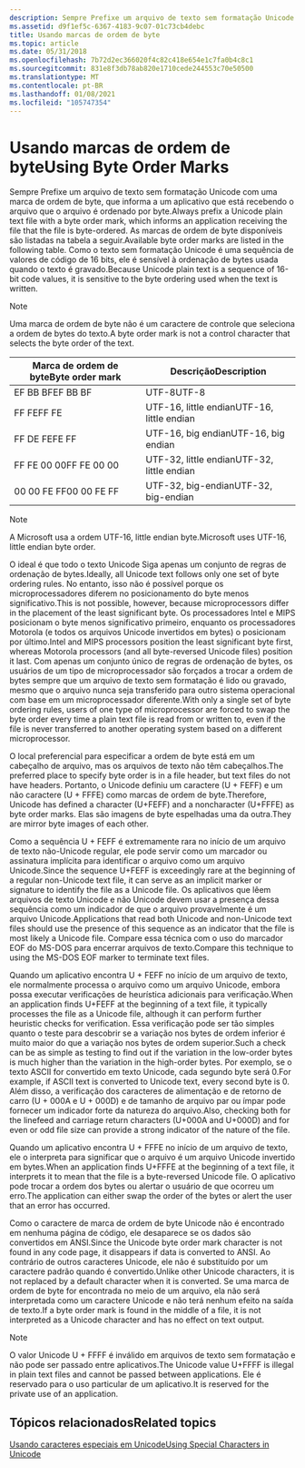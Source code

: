 ```yaml
---
description: Sempre Prefixe um arquivo de texto sem formatação Unicode com uma marca de ordem de byte, que informa a um aplicativo que está recebendo o arquivo que o arquivo é ordenado por byte.
ms.assetid: d9f1ef5c-6367-4183-9c07-01c73cb4debc
title: Usando marcas de ordem de byte
ms.topic: article
ms.date: 05/31/2018
ms.openlocfilehash: 7b72d2ec366020f4c82c418e654e1c7fa0b4c8c1
ms.sourcegitcommit: 831e8f3db78ab820e1710cede244553c70e50500
ms.translationtype: MT
ms.contentlocale: pt-BR
ms.lasthandoff: 01/08/2021
ms.locfileid: "105747354"
---
```

# <a name="using-byte-order-marks"></a><span data-ttu-id="5e646-103">Usando marcas de ordem de byte</span><span class="sxs-lookup"><span data-stu-id="5e646-103">Using Byte Order Marks</span></span>

<span data-ttu-id="5e646-104">Sempre Prefixe um arquivo de texto sem formatação Unicode com uma marca de ordem de byte, que informa a um aplicativo que está recebendo o arquivo que o arquivo é ordenado por byte.</span><span class="sxs-lookup"><span data-stu-id="5e646-104">Always prefix a Unicode plain text file with a byte order mark, which informs an application receiving the file that the file is byte-ordered.</span></span> <span data-ttu-id="5e646-105">As marcas de ordem de byte disponíveis são listadas na tabela a seguir.</span><span class="sxs-lookup"><span data-stu-id="5e646-105">Available byte order marks are listed in the following table.</span></span> <span data-ttu-id="5e646-106">Como o texto sem formatação Unicode é uma sequência de valores de código de 16 bits, ele é sensível à ordenação de bytes usada quando o texto é gravado.</span><span class="sxs-lookup"><span data-stu-id="5e646-106">Because Unicode plain text is a sequence of 16-bit code values, it is sensitive to the byte ordering used when the text is written.</span></span>

> [!Note]  
> <span data-ttu-id="5e646-107">Uma marca de ordem de byte não é um caractere de controle que seleciona a ordem de bytes do texto.</span><span class="sxs-lookup"><span data-stu-id="5e646-107">A byte order mark is not a control character that selects the byte order of the text.</span></span>

 



| <span data-ttu-id="5e646-108">Marca de ordem de byte</span><span class="sxs-lookup"><span data-stu-id="5e646-108">Byte order mark</span></span> | <span data-ttu-id="5e646-109">Descrição</span><span class="sxs-lookup"><span data-stu-id="5e646-109">Description</span></span>           |
|-----------------|-----------------------|
| <span data-ttu-id="5e646-110">EF BB BF</span><span class="sxs-lookup"><span data-stu-id="5e646-110">EF BB BF</span></span>        | <span data-ttu-id="5e646-111">UTF-8</span><span class="sxs-lookup"><span data-stu-id="5e646-111">UTF-8</span></span>                 |
| <span data-ttu-id="5e646-112">FF FE</span><span class="sxs-lookup"><span data-stu-id="5e646-112">FF FE</span></span>           | <span data-ttu-id="5e646-113">UTF-16, little endian</span><span class="sxs-lookup"><span data-stu-id="5e646-113">UTF-16, little endian</span></span> |
| <span data-ttu-id="5e646-114">FF DE FE</span><span class="sxs-lookup"><span data-stu-id="5e646-114">FE FF</span></span>           | <span data-ttu-id="5e646-115">UTF-16, big endian</span><span class="sxs-lookup"><span data-stu-id="5e646-115">UTF-16, big endian</span></span>    |
| <span data-ttu-id="5e646-116">FF FE 00 00</span><span class="sxs-lookup"><span data-stu-id="5e646-116">FF FE 00 00</span></span>     | <span data-ttu-id="5e646-117">UTF-32, little endian</span><span class="sxs-lookup"><span data-stu-id="5e646-117">UTF-32, little endian</span></span> |
| <span data-ttu-id="5e646-118">00 00 FE FF</span><span class="sxs-lookup"><span data-stu-id="5e646-118">00 00 FE FF</span></span>     | <span data-ttu-id="5e646-119">UTF-32, big-endian</span><span class="sxs-lookup"><span data-stu-id="5e646-119">UTF-32, big-endian</span></span>    |



 

> [!Note]  
> <span data-ttu-id="5e646-120">A Microsoft usa a ordem UTF-16, little endian byte.</span><span class="sxs-lookup"><span data-stu-id="5e646-120">Microsoft uses UTF-16, little endian byte order.</span></span>

 

<span data-ttu-id="5e646-121">O ideal é que todo o texto Unicode Siga apenas um conjunto de regras de ordenação de bytes.</span><span class="sxs-lookup"><span data-stu-id="5e646-121">Ideally, all Unicode text follows only one set of byte ordering rules.</span></span> <span data-ttu-id="5e646-122">No entanto, isso não é possível porque os microprocessadores diferem no posicionamento do byte menos significativo.</span><span class="sxs-lookup"><span data-stu-id="5e646-122">This is not possible, however, because microprocessors differ in the placement of the least significant byte.</span></span> <span data-ttu-id="5e646-123">Os processadores Intel e MIPS posicionam o byte menos significativo primeiro, enquanto os processadores Motorola (e todos os arquivos Unicode invertidos em bytes) o posicionam por último.</span><span class="sxs-lookup"><span data-stu-id="5e646-123">Intel and MIPS processors position the least significant byte first, whereas Motorola processors (and all byte-reversed Unicode files) position it last.</span></span> <span data-ttu-id="5e646-124">Com apenas um conjunto único de regras de ordenação de bytes, os usuários de um tipo de microprocessador são forçados a trocar a ordem de bytes sempre que um arquivo de texto sem formatação é lido ou gravado, mesmo que o arquivo nunca seja transferido para outro sistema operacional com base em um microprocessador diferente.</span><span class="sxs-lookup"><span data-stu-id="5e646-124">With only a single set of byte ordering rules, users of one type of microprocessor are forced to swap the byte order every time a plain text file is read from or written to, even if the file is never transferred to another operating system based on a different microprocessor.</span></span>

<span data-ttu-id="5e646-125">O local preferencial para especificar a ordem de byte está em um cabeçalho de arquivo, mas os arquivos de texto não têm cabeçalhos.</span><span class="sxs-lookup"><span data-stu-id="5e646-125">The preferred place to specify byte order is in a file header, but text files do not have headers.</span></span> <span data-ttu-id="5e646-126">Portanto, o Unicode definiu um caractere (U + FEFF) e um não caractere (U + FFFE) como marcas de ordem de byte.</span><span class="sxs-lookup"><span data-stu-id="5e646-126">Therefore, Unicode has defined a character (U+FEFF) and a noncharacter (U+FFFE) as byte order marks.</span></span> <span data-ttu-id="5e646-127">Elas são imagens de byte espelhadas uma da outra.</span><span class="sxs-lookup"><span data-stu-id="5e646-127">They are mirror byte images of each other.</span></span>

<span data-ttu-id="5e646-128">Como a sequência U + FEFF é extremamente rara no início de um arquivo de texto não-Unicode regular, ele pode servir como um marcador ou assinatura implícita para identificar o arquivo como um arquivo Unicode.</span><span class="sxs-lookup"><span data-stu-id="5e646-128">Since the sequence U+FEFF is exceedingly rare at the beginning of a regular non-Unicode text file, it can serve as an implicit marker or signature to identify the file as a Unicode file.</span></span> <span data-ttu-id="5e646-129">Os aplicativos que lêem arquivos de texto Unicode e não Unicode devem usar a presença dessa sequência como um indicador de que o arquivo provavelmente é um arquivo Unicode.</span><span class="sxs-lookup"><span data-stu-id="5e646-129">Applications that read both Unicode and non-Unicode text files should use the presence of this sequence as an indicator that the file is most likely a Unicode file.</span></span> <span data-ttu-id="5e646-130">Compare essa técnica com o uso do marcador EOF do MS-DOS para encerrar arquivos de texto.</span><span class="sxs-lookup"><span data-stu-id="5e646-130">Compare this technique to using the MS-DOS EOF marker to terminate text files.</span></span>

<span data-ttu-id="5e646-131">Quando um aplicativo encontra U + FEFF no início de um arquivo de texto, ele normalmente processa o arquivo como um arquivo Unicode, embora possa executar verificações de heurística adicionais para verificação.</span><span class="sxs-lookup"><span data-stu-id="5e646-131">When an application finds U+FEFF at the beginning of a text file, it typically processes the file as a Unicode file, although it can perform further heuristic checks for verification.</span></span> <span data-ttu-id="5e646-132">Essa verificação pode ser tão simples quanto o teste para descobrir se a variação nos bytes de ordem inferior é muito maior do que a variação nos bytes de ordem superior.</span><span class="sxs-lookup"><span data-stu-id="5e646-132">Such a check can be as simple as testing to find out if the variation in the low-order bytes is much higher than the variation in the high-order bytes.</span></span> <span data-ttu-id="5e646-133">Por exemplo, se o texto ASCII for convertido em texto Unicode, cada segundo byte será 0.</span><span class="sxs-lookup"><span data-stu-id="5e646-133">For example, if ASCII text is converted to Unicode text, every second byte is 0.</span></span> <span data-ttu-id="5e646-134">Além disso, a verificação dos caracteres de alimentação e de retorno de carro (U + 000A e U + 000D) e de tamanho de arquivo par ou ímpar pode fornecer um indicador forte da natureza do arquivo.</span><span class="sxs-lookup"><span data-stu-id="5e646-134">Also, checking both for the linefeed and carriage return characters (U+000A and U+000D) and for even or odd file size can provide a strong indicator of the nature of the file.</span></span>

<span data-ttu-id="5e646-135">Quando um aplicativo encontra U + FFFE no início de um arquivo de texto, ele o interpreta para significar que o arquivo é um arquivo Unicode invertido em bytes.</span><span class="sxs-lookup"><span data-stu-id="5e646-135">When an application finds U+FFFE at the beginning of a text file, it interprets it to mean that the file is a byte-reversed Unicode file.</span></span> <span data-ttu-id="5e646-136">O aplicativo pode trocar a ordem dos bytes ou alertar o usuário de que ocorreu um erro.</span><span class="sxs-lookup"><span data-stu-id="5e646-136">The application can either swap the order of the bytes or alert the user that an error has occurred.</span></span>

<span data-ttu-id="5e646-137">Como o caractere de marca de ordem de byte Unicode não é encontrado em nenhuma página de código, ele desaparece se os dados são convertidos em ANSI.</span><span class="sxs-lookup"><span data-stu-id="5e646-137">Since the Unicode byte order mark character is not found in any code page, it disappears if data is converted to ANSI.</span></span> <span data-ttu-id="5e646-138">Ao contrário de outros caracteres Unicode, ele não é substituído por um caractere padrão quando é convertido.</span><span class="sxs-lookup"><span data-stu-id="5e646-138">Unlike other Unicode characters, it is not replaced by a default character when it is converted.</span></span> <span data-ttu-id="5e646-139">Se uma marca de ordem de byte for encontrada no meio de um arquivo, ela não será interpretada como um caractere Unicode e não terá nenhum efeito na saída de texto.</span><span class="sxs-lookup"><span data-stu-id="5e646-139">If a byte order mark is found in the middle of a file, it is not interpreted as a Unicode character and has no effect on text output.</span></span>

> [!Note]  
> <span data-ttu-id="5e646-140">O valor Unicode U + FFFF é inválido em arquivos de texto sem formatação e não pode ser passado entre aplicativos.</span><span class="sxs-lookup"><span data-stu-id="5e646-140">The Unicode value U+FFFF is illegal in plain text files and cannot be passed between applications.</span></span> <span data-ttu-id="5e646-141">Ele é reservado para o uso particular de um aplicativo.</span><span class="sxs-lookup"><span data-stu-id="5e646-141">It is reserved for the private use of an application.</span></span>

 

## <a name="related-topics"></a><span data-ttu-id="5e646-142">Tópicos relacionados</span><span class="sxs-lookup"><span data-stu-id="5e646-142">Related topics</span></span>

<dl> <dt>

[<span data-ttu-id="5e646-143">Usando caracteres especiais em Unicode</span><span class="sxs-lookup"><span data-stu-id="5e646-143">Using Special Characters in Unicode</span></span>](using-special-characters-in-unicode.md)
</dt> </dl>

 

 



